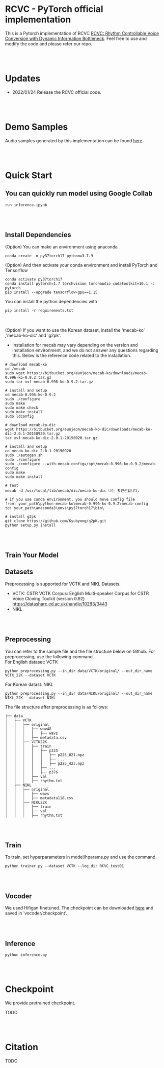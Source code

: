 <!-- VS code에서 markdown preview > contorl + shift +v

# RCVC

We have submitted the paper to ICASSP and will publish the code when the results come out in January 2022.

Thank you for your interest. -->


# RCVC - PyTorch official implementation

This is a Pytorch implementation of RCVC [RCVC: Rhythm Controllable Voice Conversion with Dynamic Information Bottleneck](https://github.com/intory89/RCVC). Feel free to use and modify the code and please refer our repo.

<br><br>
# Updates
+ 2022/01/24 Release the RCVC official code.

<br><br>
# Demo Samples
Audio samples generated by this implementation can be found [here](https://github.com/intory89/RCVC).

<br><br>
# Quick Start
## You can quickly run model using Google Collab
```
run inference.ipynb
```

<br><br>
## Install Dependencies
(Option) You can make an environment using anaconda
```
conda create -n py37torch17 python=3.7.9
```

(Option) And then activate your conda environment and install PyTorch and Tensorflow
```
conda activate py37torch17
conda install pytorch=1.7 torchvision torchaudio cudatoolkit=10.1 -c pytorch
pip install --upgrade tensorflow-gpu==1.15
```

You can install the python dependencies with
```
pip install -r requirements.txt
```
<br><br>
(Option) If you want to use the Korean dataset, install the 'mecab-ko' ,'mecab-ko-dic' and 'g2pk'.
+ Installation for mecab may vary depending on the version and installation environment, and we do not answer any questions regarding this. Below is the reference code related to the installation.
```
# download mecab-ko
cd /mecab
sudo wget https://bitbucket.org/eunjeon/mecab-ko/downloads/mecab-0.996-ko-0.9.2.tar.gz
sudo tar xvf mecab-0.996-ko-0.9.2.tar.gz

# install and setup
cd mecab-0.996-ko-0.9.2
sudo ./configure
sudo make
sudo make check
sudo make install
sudo ldconfig
```

```
# download mecab-ko-dic
wget https://bitbucket.org/eunjeon/mecab-ko-dic/downloads/mecab-ko-dic-2.0.1-20150920.tar.gz
tar xvf mecab-ko-dic-2.0.1-20150920.tar.gz

# install and setup
cd mecab-ko-dic-2.0.1-20150920
sudo ./autogen.sh
sudo ./configure
sudo ./configure --with-mecab-config=/opt/mecab-0.996-ko-0.9.2/mecab-config
sudo make
sudo make install

# test
mecab -d /usr/local/lib/mecab/dic/mecab-ko-dic 나는 황인선입니다.

# if you use conda environment, you should move config file
from: your_path\python-mecab-ko\mecab-0.996-ko-0.9.2\mecab-config
to: your_path\anaconda3\envs\py37torch17\bin\
```

```
# install g2pk
git clone https://github.com/Kyubyong/g2pK.git
python setup.py install
```

<br><br>
## Train Your Model
## Datasets
Preprocessing is supported for VCTK and NIKL Datasets. 
+ VCTK: CSTR VCTK Corpus: English Multi-speaker Corpus for CSTR Voice Cloning Toolkit (version 0.92)
https://datashare.ed.ac.uk/handle/10283/3443
+ NIKL

<br><br>
## Preprocessing
You can refer to the sample file and the file structure below on Github. For preprocessing, use the following command. <br>
For English dataset: VCTK


```
python preprocessing.py --in_dir data/VCTK/original/ --out_dir_name VCTK_22K --dataset VCTK
```


For Korean datast: NIKL
```
python preprocessing.py --in_dir data/NIKL/original/ --out_dir_name NIKL_22K --dataset NIKL
```


The file structure after preprocessing is as follows:
```
├── data
│   ├── VCTK
│   │   ├── original    
│   │   │   ├── wav48
│   │   │   │   ├── wavs
│   │   │   ├── metadata.csv
│   │   ├── VCTK22K   
│   │   │   ├── train
│   │   │   │   ├── p225
│   │   │   │   │   ├── p225_021.npz
│   │   │   │   │   ├── ...
│   │   │   │   │   ├── p225_423.npz
│   │   │   │   ├── ...
│   │   │   │   ├── p376
│   │   │   ├── val
│   │   │   ├── rhythm.txt
│   ├── NIKL
│   │   ├── original
│   │   │   ├── wavs
│   │   │   ├── metadata118.csv
│   │   ├── NIKL22K  
│   │   │   ├── train
│   │   │   ├── val
│   │   │   ├── rhythm.txt
```

<br><br>
## Train
To train, set hyperparameters in model/hparams.py and use the command.
```
python trainer.py --dataset VCTK --log_dir RCVC_test01
```


<br><br>
## Vocoder
We used Hifigan finetuned. The checkpoint can be downloaded [here](https://github.com/intory89/RCVC) and saved in 'vocoder/checkpoint'.


<br><br>
## Inference
```
python inference.py
```

<br><br>
# Checkpoint
We provide pretrained checkpoint. 

TODO


<br><br>
# Citation
TODO